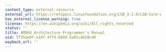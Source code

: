 ```yaml
---
content_type: external-resource
external_url: https://refspecs.linuxfoundation.org/LSB_3.1.0/LSB-Core-AMD64/LSB-Core-AMD64/normativerefs.html
has_external_license_warning: true
license: https://en.wikipedia.org/wiki/All_rights_reserved
status: ''
title: AMD64 Architecture Programmer's Manual
uid: 5f35ae0f-e14f-4ffd-b004-5a91c4628c40
wayback_url: ''
---
```

